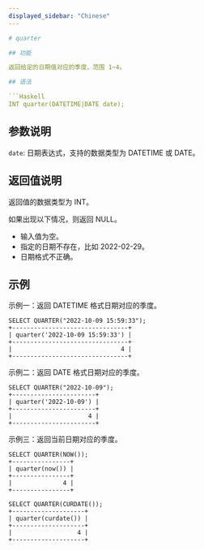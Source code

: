 ```yaml
---
displayed_sidebar: "Chinese"
---

# quarter

## 功能

返回给定的日期值对应的季度，范围 1~4。

## 语法

```Haskell
INT quarter(DATETIME|DATE date);
```

## 参数说明

`date`: 日期表达式，支持的数据类型为 DATETIME 或 DATE。

## 返回值说明

返回值的数据类型为 INT。

如果出现以下情况，则返回 NULL。

- 输入值为空。
- 指定的日期不存在，比如 2022-02-29。
- 日期格式不正确。

## 示例

示例一：返回 DATETIME 格式日期对应的季度。

```Plain Text
SELECT QUARTER("2022-10-09 15:59:33");
+--------------------------------+
| quarter('2022-10-09 15:59:33') |
+--------------------------------+
|                              4 |
+--------------------------------+
```

示例二：返回 DATE 格式日期对应的季度。

```Plain Text
SELECT QUARTER("2022-10-09");
+-----------------------+
| quarter('2022-10-09') |
+-----------------------+
|                     4 |
+-----------------------+
```

示例三：返回当前日期对应的季度。

```Plain Text
SELECT QUARTER(NOW());
+----------------+
| quarter(now()) |
+----------------+
|              4 |
+----------------+

SELECT QUARTER(CURDATE());
+--------------------+
| quarter(curdate()) |
+--------------------+
|                  4 |
+--------------------+
```